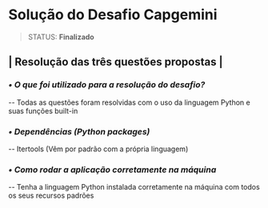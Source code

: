 # Solução do Desafio Capgemini

> STATUS: **Finalizado**

## | Resolução das três questões propostas | 

### *• O que foi utilizado para a resolução do desafio?*

-- Todas as questões foram resolvidas com o uso da linguagem Python e suas funções built-in

### *• Dependências (Python packages)*

-- Itertools (Vêm por padrão com a própria linguagem)

### *• Como rodar a aplicação corretamente na máquina*

-- Tenha a linguagem Python instalada corretamente na máquina com todos os seus recursos padrões
